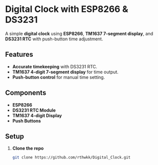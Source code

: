 # Digital Clock with ESP8266 & DS3231  

A simple **digital clock** using **ESP8266**, **TM1637 7-segment display**, and **DS3231 RTC** with push-button time adjustment.  

## Features  
- **Accurate timekeeping** with DS3231 RTC.  
- **TM1637 4-digit 7-segment display** for time output.  
- **Push-button control** for manual time setting.  

## Components  
- **ESP8266**  
- **DS3231 RTC Module**  
- **TM1637 4-digit Display**  
- **Push Buttons**  

## Setup  
1. **Clone the repo**  
   ```sh
   git clone https://github.com/rthwkk/Digital_Clock.git
